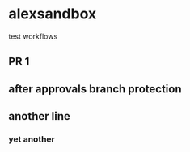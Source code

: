 # alexsandbox
test workflows

## PR 1

## after approvals branch protection

## another line

### yet another
